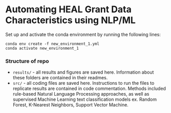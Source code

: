 # Automating HEAL Grant Data Characteristics using NLP/ML

Set up and activate the conda environment by running the following lines:
```
conda env create -f new_environment_1.yml
conda activate new_environment_1
```
### Structure of repo

- `results/` - all results and figures are saved here.  Information about these folders are contained in their readmes. 
- `src/` - all coding files are saved here. Instructions to run the files to replicate results are contained in code commentation. Methods included rule-based Natural Language Processing approaches, as well as supervised Machine Learning text classification models ex. Random Forest, K-Nearest Neighbors, Support Vector Machine.
